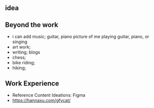 ## idea

## Beyond the work 

- i can add music; guitar, piano picture of me playing guitar, piano, or singing
- art work;
- writing; blogs
- chess; 
- bike riding;
- hiking;

## Work Experience

- Reference Content Ideations: Figma 
- https://hannaxu.com/gfycat/